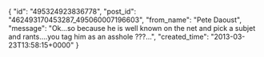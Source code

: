  {
   "id": "495324923836778",
   "post_id": "462493170453287_495060007196603",
   "from_name": "Pete Daoust",
   "message": "Ok...so because he is well known on the net and pick a subjet and rants....you tag him as an asshole ???...",
   "created_time": "2013-03-23T13:58:15+0000"
 }
